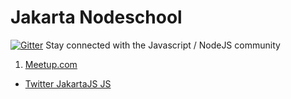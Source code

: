 Jakarta Nodeschool
=======

[![Gitter](https://badges.gitter.im/Join%20Chat.svg)](https://gitter.im/nodeschool/jakarta?utm_source=badge&utm_medium=badge&utm_campaign=pr-badge&utm_content=badge)
Stay connected with the Javascript / NodeJS community


1. [Meetup.com](http://www.meetup.com/JakartaJS)
- [Twitter JakartaJS JS](https://twitter.com/jakartajs)